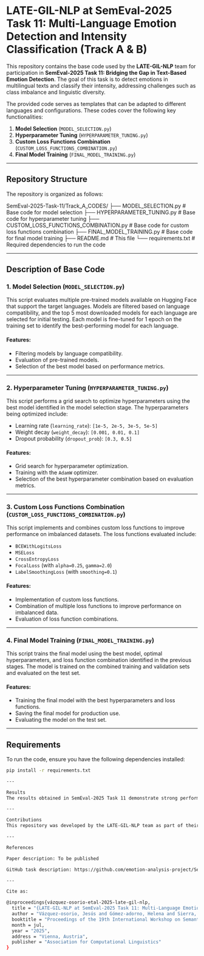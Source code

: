 # LATE-GIL-NLP at SemEval-2025 Task 11: Multi-Language Emotion Detection and Intensity Classification (Track A & B)

This repository contains the base code used by the **LATE-GIL-NLP** team for participation in **SemEval-2025 Task 11: Bridging the Gap in Text-Based Emotion Detection**. The goal of this task is to detect emotions in multilingual texts and classify their intensity, addressing challenges such as class imbalance and linguistic diversity.

The provided code serves as templates that can be adapted to different languages and configurations. These codes cover the following key functionalities:

1. **Model Selection** (`MODEL_SELECTION.py`)
2. **Hyperparameter Tuning** (`HYPERPARAMETER_TUNING.py`)
3. **Custom Loss Functions Combination** (`CUSTOM_LOSS_FUNCTIONS_COMBINATION.py`)
4. **Final Model Training** (`FINAL_MODEL_TRAINING.py`)

---

## Repository Structure

The repository is organized as follows:

SemEval-2025-Task-11/Track_A_CODES/
├── MODEL_SELECTION.py # Base code for model selection
├── HYPERPARAMETER_TUNING.py # Base code for hyperparameter tuning
├── CUSTOM_LOSS_FUNCTIONS_COMBINATION.py # Base code for custom loss functions combination
├── FINAL_MODEL_TRAINING.py # Base code for final model training
├── README.md # This file
└── requirements.txt # Required dependencies to run the code


---

## Description of Base Code

### 1. **Model Selection** (`MODEL_SELECTION.py`)

This script evaluates multiple pre-trained models available on Hugging Face that support the target languages. Models are filtered based on language compatibility, and the top 5 most downloaded models for each language are selected for initial testing. Each model is fine-tuned for 1 epoch on the training set to identify the best-performing model for each language.

#### Features:
- Filtering models by language compatibility.
- Evaluation of pre-trained models.
- Selection of the best model based on performance metrics.

---

### 2. **Hyperparameter Tuning** (`HYPERPARAMETER_TUNING.py`)

This script performs a grid search to optimize hyperparameters using the best model identified in the model selection stage. The hyperparameters being optimized include:

- Learning rate (`learning_rate`): `[1e-5, 2e-5, 3e-5, 5e-5]`
- Weight decay (`weight_decay`): `[0.001, 0.01, 0.1]`
- Dropout probability (`dropout_prob`): `[0.3, 0.5]`

#### Features:
- Grid search for hyperparameter optimization.
- Training with the `AdamW` optimizer.
- Selection of the best hyperparameter combination based on evaluation metrics.

---

### 3. **Custom Loss Functions Combination** (`CUSTOM_LOSS_FUNCTIONS_COMBINATION.py`)

This script implements and combines custom loss functions to improve performance on imbalanced datasets. The loss functions evaluated include:

- `BCEWithLogitsLoss`
- `MSELoss`
- `CrossEntropyLoss`
- `FocalLoss` (with `alpha=0.25`, `gamma=2.0`)
- `LabelSmoothingLoss` (with `smoothing=0.1`)

#### Features:
- Implementation of custom loss functions.
- Combination of multiple loss functions to improve performance on imbalanced data.
- Evaluation of loss function combinations.

---

### 4. **Final Model Training** (`FINAL_MODEL_TRAINING.py`)

This script trains the final model using the best model, optimal hyperparameters, and loss function combination identified in the previous stages. The model is trained on the combined training and validation sets and evaluated on the test set.

#### Features:
- Training the final model with the best hyperparameters and loss functions.
- Saving the final model for production use.
- Evaluating the model on the test set.

---

## Requirements

To run the code, ensure you have the following dependencies installed:

```bash
pip install -r requirements.txt

---

Results
The results obtained in SemEval-2025 Task 11 demonstrate strong performance in low-resource languages, such as Tigrinya (2nd place), Igbo (3rd place), and Oromo (4th place). For more details on the results, refer to the paper.

---

Contributions
This repository was developed by the LATE-GIL-NLP team as part of their participation in SemEval-2025 Task 11. If you would like to contribute or have any questions, feel free to open an issue or submit a pull request.

---

References

Paper description: To be published

GitHub task description: https://github.com/emotion-analysis-project/SemEval2025-task11?tab=readme-ov-file

---

Cite as:

@inproceedings{vázquez-osorio-etal-2025-late-gil-nlp,
  title = "{LATE-GIL-NLP at SemEval-2025 Task 11: Multi-Language Emotion Detection and Intensity Classification Using Transformer Models with Optimized Loss Functions for Imbalanced Data}",
  author = "Vázquez-osorio, Jesús and Gómez-adorno, Helena and Sierra, Gerardo and Sierra-casiano, Vladimir and Canchola-hernández, Diana and Tovar-cortés, José and Solís-vilchis, Roberto and Salazar, Gabriel",
  booktitle = "Proceedings of the 19th International Workshop on Semantic Evaluation (SemEval-2025)",
  month = jul,
  year = "2025",
  address = "Vienna, Austria",
  publisher = "Association for Computational Linguistics"
}
